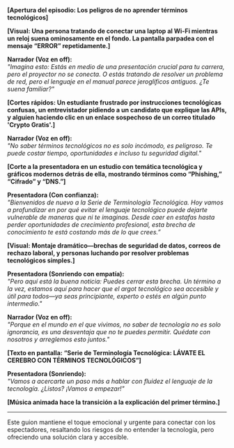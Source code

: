 **[Apertura del episodio: Los peligros de no aprender términos tecnológicos]**

**[Visual: Una persona tratando de conectar una laptop al Wi-Fi mientras un reloj suena ominosamente en el fondo. La pantalla parpadea con el mensaje “ERROR” repetidamente.]**

**Narrador (Voz en off):**  
*"Imagina esto: Estás en medio de una presentación crucial para tu carrera, pero el proyector no se conecta. O estás tratando de resolver un problema de red, pero el lenguaje en el manual parece jeroglíficos antiguos. ¿Te suena familiar?"*

**[Cortes rápidos: Un estudiante frustrado por instrucciones tecnológicas confusas, un entrevistador pidiendo a un candidato que explique las APIs, y alguien haciendo clic en un enlace sospechoso de un correo titulado 'Crypto Gratis'.]**

**Narrador (Voz en off):**  
*"No saber términos tecnológicos no es solo incómodo, es peligroso. Te puede costar tiempo, oportunidades e incluso tu seguridad digital."*

**[Corte a la presentadora en un estudio con temática tecnológica y gráficos modernos detrás de ella, mostrando términos como “Phishing,” “Cifrado” y “DNS.”]**

**Presentadora (Con confianza):**  
*"Bienvenidos de nuevo a la *Serie de Terminología Tecnológica*. Hoy vamos a profundizar en por qué evitar el lenguaje tecnológico puede dejarte vulnerable de maneras que ni te imaginas. Desde caer en estafas hasta perder oportunidades de crecimiento profesional, esta brecha de conocimiento te está costando más de lo que crees.”*

**[Visual: Montaje dramático—brechas de seguridad de datos, correos de rechazo laboral, y personas luchando por resolver problemas tecnológicos simples.]**

**Presentadora (Sonriendo con empatía):**  
*"Pero aquí está la buena noticia: Puedes cerrar esta brecha. Un término a la vez, estamos aquí para hacer que el argot tecnológico sea accesible y útil para todos—ya seas principiante, experto o estés en algún punto intermedio."*

**Narrador (Voz en off):**  
*"Porque en el mundo en el que vivimos, no saber de tecnología no es solo ignorancia, es una desventaja que no te puedes permitir. Quédate con nosotros y arreglemos esto juntos."*

**[Texto en pantalla: “Serie de Terminología Tecnológica: LÁVATE EL CEREBRO CON TÉRMINOS TECNOLÓGICOS”]**

**Presentadora (Sonriendo):**  
*"Vamos a acercarte un paso más a hablar con fluidez el lenguaje de la tecnología. ¿Listos? ¡Vamos a empezar!"*

**[Música animada hace la transición a la explicación del primer término.]**

---

Este guion mantiene el toque emocional y urgente para conectar con los espectadores, resaltando los riesgos de no entender la tecnología, pero ofreciendo una solución clara y accesible.